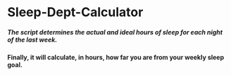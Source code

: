 # Sleep-Dept-Calculator
##### The script determines the actual and ideal hours of sleep for each night of the last week.

#### Finally, it will calculate, in hours, how far you are from your weekly sleep goal.
